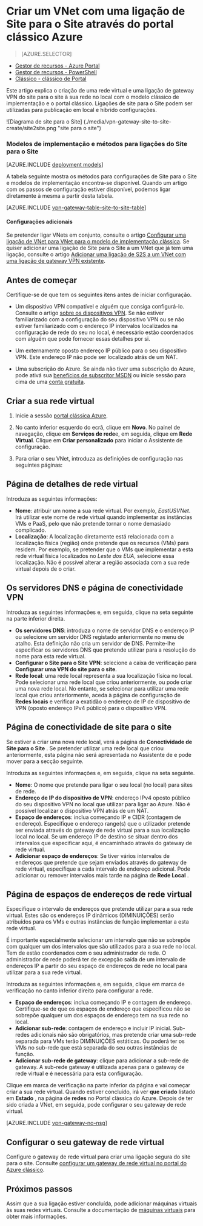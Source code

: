 <properties
   pageTitle="Criar uma rede virtual com uma ligação VPN Gateway de site para o site através do portal clássico Azure | Microsoft Azure"
   description="Criar um VNet com uma ligação de S2S VPN Gateway para publicação em local e configurações híbridas utilizando o modelo de implementação clássico."
   services="vpn-gateway"
   documentationCenter=""
   authors="cherylmc"
   manager="carmonm"
   editor=""
   tags="azure-service-management"/>

<tags
   ms.service="vpn-gateway"
   ms.devlang="na"
   ms.topic="hero-article"
   ms.tgt_pltfrm="na"
   ms.workload="infrastructure-services"
   ms.date="10/14/2016"
   ms.author="cherylmc"/>

# <a name="create-a-vnet-with-a-site-to-site-connection-using-the-azure-classic-portal"></a>Criar um VNet com uma ligação de Site para o Site através do portal clássico Azure

> [AZURE.SELECTOR]
- [Gestor de recursos - Azure Portal](vpn-gateway-howto-site-to-site-resource-manager-portal.md)
- [Gestor de recursos - PowerShell](vpn-gateway-create-site-to-site-rm-powershell.md)
- [Clássico - clássico de Portal](vpn-gateway-site-to-site-create.md)

Este artigo explica o criação de uma rede virtual e uma ligação de gateway VPN do site para o site à sua rede no local com o modelo clássico de implementação e o portal clássico. Ligações de site para o Site podem ser utilizadas para publicação em local e híbrido configurações.

![Diagrama de site para o Site] (./media/vpn-gateway-site-to-site-create/site2site.png "site para o site")


### <a name="deployment-models-and-methods-for-site-to-site-connections"></a>Modelos de implementação e métodos para ligações do Site para o Site

[AZURE.INCLUDE [deployment models](../../includes/vpn-gateway-deployment-models-include.md)] 

A tabela seguinte mostra os métodos para configurações de Site para o Site e modelos de implementação encontra-se disponível. Quando um artigo com os passos de configuração estiver disponível, podemos ligar diretamente à mesma a partir desta tabela.

[AZURE.INCLUDE [vpn-gateway-table-site-to-site-table](../../includes/vpn-gateway-table-site-to-site-include.md)]

#### <a name="additional-configurations"></a>Configurações adicionais 

Se pretender ligar VNets em conjunto, consulte o artigo [Configurar uma ligação de VNet para VNet para o modelo de implementação clássica](virtual-networks-configure-vnet-to-vnet-connection.md). Se quiser adicionar uma ligação de Site para o Site a um VNet que já tem uma ligação, consulte o artigo [Adicionar uma ligação de S2S a um VNet com uma ligação de gateway VPN existente](vpn-gateway-multi-site.md).
 
## <a name="before-you-begin"></a>Antes de começar

Certifique-se de que tem os seguintes itens antes de iniciar configuração.

- Um dispositivo VPN compatível e alguém que consiga configurá-lo. Consulte o artigo [sobre os dispositivos VPN](vpn-gateway-about-vpn-devices.md). Se não estiver familiarizado com a configuração do seu dispositivo VPN ou se não estiver familiarizado com o endereço IP intervalos localizados na configuração de rede do seu no local, é necessário estão coordenados com alguém que pode fornecer essas detalhes por si.

- Um externamente oposto endereço IP público para o seu dispositivo VPN. Este endereço IP não pode ser localizado atrás de um NAT.

- Uma subscrição do Azure. Se ainda não tiver uma subscrição do Azure, pode ativá sua [benefícios de subscritor MSDN](https://azure.microsoft.com/pricing/member-offers/msdn-benefits-details/) ou inicie sessão para cima de uma [conta gratuita](https://azure.microsoft.com/pricing/free-trial/).


## <a name="CreateVNet"></a>Criar a sua rede virtual

1. Inicie a sessão [portal clássica Azure](https://manage.windowsazure.com/).

2. No canto inferior esquerdo do ecrã, clique em **Novo**. No painel de navegação, clique em **Serviços de rede**e, em seguida, clique em **Rede Virtual**. Clique em **Criar personalizado** para iniciar o Assistente de configuração.

3. Para criar o seu VNet, introduza as definições de configuração nas seguintes páginas:

## <a name="Details"></a>Página de detalhes de rede virtual

Introduza as seguintes informações:

- **Nome**: atribuir um nome a sua rede virtual. Por exemplo, *EastUSVNet*. Irá utilizar este nome de rede virtual quando implementar as instâncias VMs e PaaS, pelo que não pretende tornar o nome demasiado complicado.
- **Localização**: A localização diretamente está relacionada com a localização física (região) onde pretende que os recursos (VMs) para residem. Por exemplo, se pretender que o VMs que implementar a esta rede virtual física localizados no *Leste dos EUA*, selecione essa localização. Não é possível alterar a região associada com a sua rede virtual depois de o criar.

## <a name="DNS"></a>Os servidores DNS e página de conectividade VPN

Introduza as seguintes informações e, em seguida, clique na seta seguinte na parte inferior direita.

- **Os servidores DNS**: introduza o nome de servidor DNS e o endereço IP ou selecione um servidor DNS registado anteriormente no menu de atalho. Esta definição não cria um servidor de DNS. Permite-lhe especificar os servidores DNS que pretende utilizar para a resolução do nome para esta rede virtual.
- **Configurar o Site para o Site VPN**: selecione a caixa de verificação para **Configurar uma VPN do site para o site**.
- **Rede local**: uma rede local representa a sua localização física no local. Pode selecionar uma rede local que criou anteriormente, ou pode criar uma nova rede local. No entanto, se selecionar para utilizar uma rede local que criou anteriormente, aceda à página de configuração de **Redes locais** e verificar a exatidão o endereço de IP de dispositivo de VPN (oposto endereço IPv4 público) para o dispositivo VPN.

## <a name="Connectivity"></a>Página de conectividade de site para o site

Se estiver a criar uma nova rede local, verá a página de **Conectividade de Site para o Site** . Se pretender utilizar uma rede local que criou anteriormente, esta página não será apresentada no Assistente de e pode mover para a secção seguinte.

Introduza as seguintes informações e, em seguida, clique na seta seguinte.

-   **Nome**: O nome que pretende para ligar o seu local (no local) para sites de rede.
-   **Endereço de IP do dispositivo de VPN**: endereço IPv4 oposto público do seu dispositivo VPN no local que utilizar para ligar ao Azure. Não é possível localizar o dispositivo VPN atrás de um NAT.
-   **Espaço de endereços**: inclua começando IP e CIDR (contagem de endereço). Especifique o endereço range(s) que o utilizador pretende ser enviada através do gateway de rede virtual para a sua localização local no local. Se um endereço IP de destino se situar dentro dos intervalos que especificar aqui, é encaminhado através do gateway de rede virtual.
-   **Adicionar espaço de endereços**: Se tiver vários intervalos de endereços que pretende que sejam enviados através do gateway de rede virtual, especifique a cada intervalo de endereço adicional. Pode adicionar ou remover intervalos mais tarde na página de **Rede Local** .

## <a name="Address"></a>Página de espaços de endereços de rede virtual

Especifique o intervalo de endereços que pretende utilizar para a sua rede virtual. Estes são os endereços IP dinâmicos (DIMINUIÇÕES) serão atribuídos para os VMs e outras instâncias de função implementar a esta rede virtual.

É importante especialmente selecionar um intervalo que não se sobrepõe com qualquer um dos intervalos que são utilizados para a sua rede no local. Tem de estão coordenados com o seu administrador de rede. O administrador de rede poderá ter de excepção saída de um intervalo de endereços IP a partir do seu espaço de endereços de rede no local para utilizar para a sua rede virtual.

Introduza as seguintes informações e, em seguida, clique em marca de verificação no canto inferior direito para configurar a rede.

- **Espaço de endereços**: inclua começando IP e contagem de endereço. Certifique-se de que os espaços de endereço que especificou não se sobrepõe qualquer um dos espaços de endereço tem na sua rede no local.
- **Adicionar sub-rede**: contagem de endereço e incluir IP inicial. Sub-redes adicionais não são obrigatórios, mas pretende criar uma sub-rede separada para VMs terão DIMINUIÇÕES estáticas. Ou poderá ter os VMs no sub-rede que está separada do seu outras instâncias de função.
- **Adicionar sub-rede de gateway**: clique para adicionar a sub-rede de gateway. A sub-rede gateway é utilizada apenas para o gateway de rede virtual e é necessária para esta configuração.

Clique em marca de verificação na parte inferior da página e vai começar criar a sua rede virtual. Quando estiver concluído, irá ver **que criado** listado em **Estado** , na página de **redes** no Portal clássica do Azure. Depois de ter sido criada a VNet, em seguida, pode configurar o seu gateway de rede virtual.

[AZURE.INCLUDE [vpn-gateway-no-nsg](../../includes/vpn-gateway-no-nsg-include.md)] 

## <a name="VNetGateway"></a>Configurar o seu gateway de rede virtual

Configure o gateway de rede virtual para criar uma ligação segura do site para o site. Consulte [configurar um gateway de rede virtual no portal do Azure clássico](vpn-gateway-configure-vpn-gateway-mp.md).

## <a name="next-steps"></a>Próximos passos

Assim que a sua ligação estiver concluída, pode adicionar máquinas virtuais às suas redes virtuais. Consulte a documentação de [máquinas virtuais](https://azure.microsoft.com/documentation/services/virtual-machines/) para obter mais informações.
